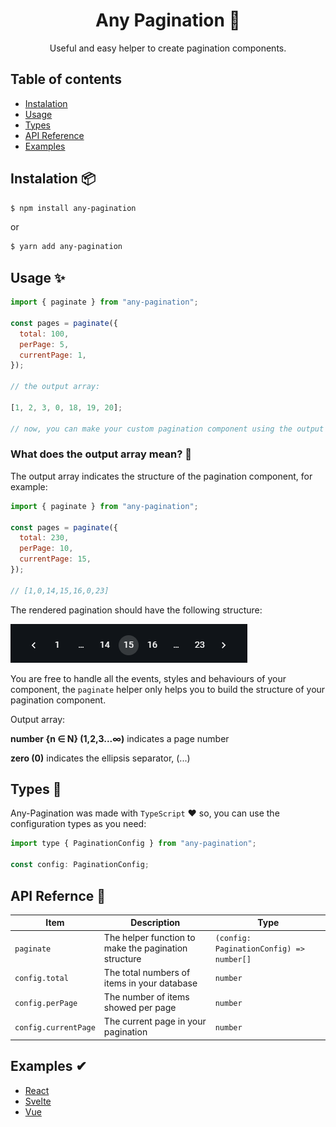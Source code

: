 <h1 align="center">Any Pagination 📄</h1>

<p align="center">Useful and easy helper to create pagination components.</p>

## Table of contents

- [Instalation](#instalation-)
- [Usage](#usage-)
- [Types](#types-)
- [API Reference](#api-refernce-)
- [Examples](#examples-)

## Instalation 📦

```bash
$ npm install any-pagination
```

or

```bash
$ yarn add any-pagination
```

## Usage ✨

```javascript
import { paginate } from "any-pagination";

const pages = paginate({
  total: 100,
  perPage: 5,
  currentPage: 1,
});

// the output array:

[1, 2, 3, 0, 18, 19, 20];

// now, you can make your custom pagination component using the output array
```

### What does the output array mean? 🤔

The output array indicates the structure of the pagination component, for example:

```javascript
import { paginate } from "any-pagination";

const pages = paginate({
  total: 230,
  perPage: 10,
  currentPage: 15,
});

// [1,0,14,15,16,0,23]
```

The rendered pagination should have the following structure:

![Alt text](/.github/example.png)

You are free to handle all the events, styles and behaviours of your component, the `paginate` helper only helps you to build the structure of your pagination component.

Output array:

**number {n ∈ N} (1,2,3...∞)** indicates a page number

**zero (0)** indicates the ellipsis separator, (...)

## Types 🦺

Any-Pagination was made with `TypeScript` ❤️ so, you can use the configuration types as you need:

```javascript
import type { PaginationConfig } from "any-pagination";

const config: PaginationConfig;
```

## API Refernce 📃

| Item                 | Description                                          | Type                                     |
| -------------------- | ---------------------------------------------------- | ---------------------------------------- |
| `paginate`           | The helper function to make the pagination structure | `(config: PaginationConfig) => number[]` |
| `config.total`       | The total numbers of items in your database          | `number`                                 |
| `config.perPage`     | The number of items showed per page                  | `number`                                 |
| `config.currentPage` | The current page in your pagination                  | `number`                                 |

## Examples ✔

- [React](https://stackblitz.com/edit/any-pagination-react?file=src%2FPagination.js)
- [Svelte](https://stackblitz.com/edit/any-pagination-svelte?file=src%2FPagination.svelte)
- [Vue](https://stackblitz.com/edit/any-pagination-vue?file=src%2FPagination.vue)
